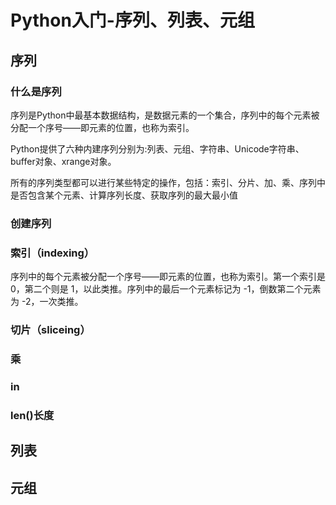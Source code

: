 # Python入门-序列、列表、元组

## 序列

### 什么是序列

序列是Python中最基本数据结构，是数据元素的一个集合，序列中的每个元素被分配一个序号——即元素的位置，也称为索引。

Python提供了六种内建序列分别为:列表、元组、字符串、Unicode字符串、buffer对象、xrange对象。

所有的序列类型都可以进行某些特定的操作，包括：索引、分片、加、乘、序列中是否包含某个元素、计算序列长度、获取序列的最大最小值

### 创建序列

### 索引（indexing）

序列中的每个元素被分配一个序号——即元素的位置，也称为索引。第一个索引是 0，第二个则是 1，以此类推。序列中的最后一个元素标记为 -1，倒数第二个元素为 -2，一次类推。

### 切片（sliceing）

### 乘

### in

### len()长度

## 列表


## 元组
   


